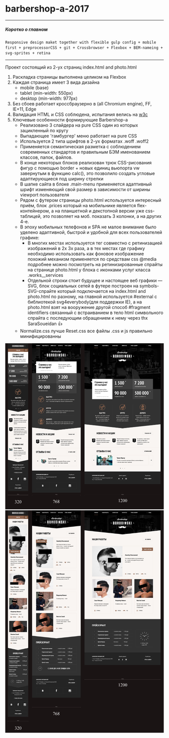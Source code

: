 # barbershop-a-2017

***
##### Коротко о главном
`Responsive design maket together with flexible gulp config + mobile first + preprocessorCSS + git + Crossbrowser + Flexbox + BEM-nameing + svg-sprites + retina`
***

Проект состоящий из 2-ух страниц index.html and photo.html

1. Раскладка страницы выполнена целиком на Flexbox
2. Каждая страница имеет 3 вида дизайна
	* mobile 	(base)
	* tablet 	(min-width: 550px)
	* desktop (min-width: 977px)
3. Без сбоев работает кроссбраузерно в (all Chromium engine), FF, IE+11, Edge
4. Валидация HTML и CSS соблюдена, испытания велись на [w3c](https://validator.w3.org/nu/ 'Перейти в этом окне')
5. Ключевые особенности формирующие Barbershop-a
	* Реализовано 3 слайдера на pure CSS один из которых зацикленный по кругу
	* Выпадающее 'гамбургер' меню работает на pure CSS
	* Используется 2 типа шрифтов в 2-ух форматах .woff .woff2
	* Применяется семантическая разметка с соблюдением современных стандартов и правильным БЭМ именованием классов, папок, файлов.
	* В конце некоторых блоков реализован трюк CSS-рисования фигур с помощью border + новых единиц вьюпорта vw завернутым в функцию calc(), это позволило создать угловые адаптирующиеся под ширину стрелки
	* В шапке сайта в блоке .main-menu применяется адаптивный шрифт изменяющий свой размер в зависимости от ширины viewport пользователя
	* Рядом с футером страницы photo.html используется интересный приём, блок .prices который на мобильнике является flex-контейнером, а на планшетной и декстопной версии уже css-таблицей, это позволяет на моб. показать 3 колонки, а на других 4-е.
	* В эпоху мобильных телефонов и SPA не малое внимание было уделено адаптивной, быстрой и удобной для всех пользователей графике:
		* В многих местах используется тег <picture> совместно с ретинизацией изображений в 2x 3x раза, а в тех местах где графику необходимо использовать как фоновое изображение похожий механизм применяется по средствам css @media подробнее можно посмотреть на ретинизированные спрайты на странице photo.html у блока с иконками услуг класса .works__services
		* Отдельной строки стоит будущее и настоящее веб графики — SVG, блок социальных сетей в футере построен на symbols-SVG-спрайте который подключается на index.html and photo.html по разному, на главной используется #external с библиотекой svg4everybody(для поддержки IE), а на photo.html взят на вооружение другой способ #fragment identifiers связанный с встраиванием в тело html символьного спрайта с последующим обращением к нему через <use> thx SaraSoueidan :thumbsup:
	* Normalize.css лучше Reset.css все файлы .css и js правильно минифицированны

![maket-image1](https://github.com/Oxenz/barbershop-a-2017/blob/master/img/pre/all-size-index.jpg "Часть макета главной страницы index.html")
![maket-image2](https://github.com/Oxenz/barbershop-a-2017/blob/master/img/pre/all-size-photo.jpg "Часть макета второстепенной страницы photo.html")
